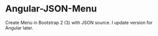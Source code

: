 Angular-JSON-Menu
================

Create Menu in Bootstrap 2 (3) with JSON source. I update version for Angular later.
